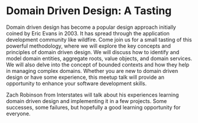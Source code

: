 # Domain Driven Design: A Tasting

Domain driven design has become a popular design approach initially coined by Eric Evans in 2003.
It has spread through the application development community like wildfire. Come join us for a small tasting of
this powerful methodology, where we will explore the key concepts and principles of domain driven design.
We will discuss how to identify and model domain entities, aggregate roots, value objects, and domain services.
We will also delve into the concept of bounded contexts and how they help in managing complex domains.
Whether you are new to domain driven design or have some experience, this meetup talk will provide an opportunity
to enhance your software development skills.

Zach Robinson from Interstates will talk about his experiences learning domain driven design
and implementing it in a few projects. Some successes, some failures, but hopefully a good learning opportunity for everyone.
